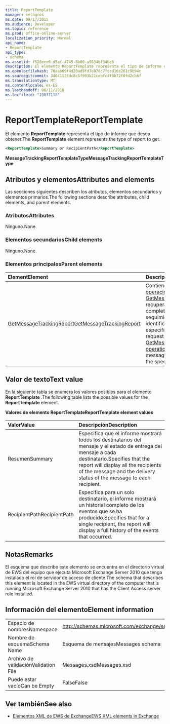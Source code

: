 ```yaml
---
title: ReportTemplate
manager: sethgros
ms.date: 09/17/2015
ms.audience: Developer
ms.topic: reference
ms.prod: office-online-server
localization_priority: Normal
api_name:
- ReportTemplate
api_type:
- schema
ms.assetid: f528eee6-d5af-4745-8b00-a9834bf34be6
description: El elemento ReportTemplate representa el tipo de informe que desea obtener.
ms.openlocfilehash: 70aab69f4d20ad9fd7e878c7fccd16e261c9b94c
ms.sourcegitcommit: 34041125dc8c5f993b21cebfc4f8b72f0fd2cb6f
ms.translationtype: MT
ms.contentlocale: es-ES
ms.lasthandoff: 06/11/2018
ms.locfileid: "19837118"
---
```

# <a name="reporttemplate"></a><span data-ttu-id="38f94-103">ReportTemplate</span><span class="sxs-lookup"><span data-stu-id="38f94-103">ReportTemplate</span></span>

<span data-ttu-id="38f94-104">El elemento **ReportTemplate** representa el tipo de informe que desea obtener.</span><span class="sxs-lookup"><span data-stu-id="38f94-104">The **ReportTemplate** element represents the type of report to get.</span></span> 
  
```xml
<ReportTemplate>Summary or RecipientPath</ReportTemplate>
```

 <span data-ttu-id="38f94-105">**MessageTrackingReportTemplateType**</span><span class="sxs-lookup"><span data-stu-id="38f94-105">**MessageTrackingReportTemplateType**</span></span>
## <a name="attributes-and-elements"></a><span data-ttu-id="38f94-106">Atributos y elementos</span><span class="sxs-lookup"><span data-stu-id="38f94-106">Attributes and elements</span></span>

<span data-ttu-id="38f94-107">Las secciones siguientes describen los atributos, elementos secundarios y elementos primarios.</span><span class="sxs-lookup"><span data-stu-id="38f94-107">The following sections describe attributes, child elements, and parent elements.</span></span>
  
### <a name="attributes"></a><span data-ttu-id="38f94-108">Atributos</span><span class="sxs-lookup"><span data-stu-id="38f94-108">Attributes</span></span>

<span data-ttu-id="38f94-109">Ninguno.</span><span class="sxs-lookup"><span data-stu-id="38f94-109">None.</span></span>
  
### <a name="child-elements"></a><span data-ttu-id="38f94-110">Elementos secundarios</span><span class="sxs-lookup"><span data-stu-id="38f94-110">Child elements</span></span>

<span data-ttu-id="38f94-111">Ninguno.</span><span class="sxs-lookup"><span data-stu-id="38f94-111">None.</span></span>
  
### <a name="parent-elements"></a><span data-ttu-id="38f94-112">Elementos principales</span><span class="sxs-lookup"><span data-stu-id="38f94-112">Parent elements</span></span>

|<span data-ttu-id="38f94-113">**Element**</span><span class="sxs-lookup"><span data-stu-id="38f94-113">**Element**</span></span>|<span data-ttu-id="38f94-114">**Descripción**</span><span class="sxs-lookup"><span data-stu-id="38f94-114">**Description**</span></span>|
|:-----|:-----|
|[<span data-ttu-id="38f94-115">GetMessageTrackingReport</span><span class="sxs-lookup"><span data-stu-id="38f94-115">GetMessageTrackingReport</span></span>](getmessagetrackingreport.md) <br/> |<span data-ttu-id="38f94-116">Contiene la solicitud para la [operación de GetMessageTrackingReport](getmessagetrackingreport-operation.md) recuperar el mensaje completo informe de seguimiento para el identificador especificado.</span><span class="sxs-lookup"><span data-stu-id="38f94-116">Contains the request for the [GetMessageTrackingReport operation](getmessagetrackingreport-operation.md) to retrieve the full message tracking report for the specified ID.</span></span>  <br/> |
   
## <a name="text-value"></a><span data-ttu-id="38f94-117">Valor de texto</span><span class="sxs-lookup"><span data-stu-id="38f94-117">Text value</span></span>

<span data-ttu-id="38f94-118">En la siguiente tabla se enumera los valores posibles para el elemento **ReportTemplate** .</span><span class="sxs-lookup"><span data-stu-id="38f94-118">The following table lists the possible values for the **ReportTemplate** element.</span></span> 
  
<span data-ttu-id="38f94-119">**Valores de elemento ReportTemplate**</span><span class="sxs-lookup"><span data-stu-id="38f94-119">**ReportTemplate element values**</span></span>

|<span data-ttu-id="38f94-120">**Valor**</span><span class="sxs-lookup"><span data-stu-id="38f94-120">**Value**</span></span>|<span data-ttu-id="38f94-121">**Descripción**</span><span class="sxs-lookup"><span data-stu-id="38f94-121">**Description**</span></span>|
|:-----|:-----|
|<span data-ttu-id="38f94-122">Resumen</span><span class="sxs-lookup"><span data-stu-id="38f94-122">Summary</span></span>  <br/> |<span data-ttu-id="38f94-123">Especifica que el informe mostrará todos los destinatarios del mensaje y el estado de entrega del mensaje a cada destinatario.</span><span class="sxs-lookup"><span data-stu-id="38f94-123">Specifies that the report will display all the recipients of the message and the delivery status of the message to each recipient.</span></span>  <br/> |
|<span data-ttu-id="38f94-124">RecipientPath</span><span class="sxs-lookup"><span data-stu-id="38f94-124">RecipientPath</span></span>  <br/> |<span data-ttu-id="38f94-125">Especifica para un solo destinatario, el informe mostrará un historial completo de los eventos que se ha producido.</span><span class="sxs-lookup"><span data-stu-id="38f94-125">Specifies that for a single recipient, the report will display a full history of the events that occurred.</span></span>  <br/> |
   
## <a name="remarks"></a><span data-ttu-id="38f94-126">Notas</span><span class="sxs-lookup"><span data-stu-id="38f94-126">Remarks</span></span>

<span data-ttu-id="38f94-127">El esquema que describe este elemento se encuentra en el directorio virtual de EWS del equipo que ejecuta Microsoft Exchange Server 2010 que tenga instalado el rol de servidor de acceso de cliente.</span><span class="sxs-lookup"><span data-stu-id="38f94-127">The schema that describes this element is located in the EWS virtual directory of the computer that is running Microsoft Exchange Server 2010 that has the Client Access server role installed.</span></span>
  
## <a name="element-information"></a><span data-ttu-id="38f94-128">Información del elemento</span><span class="sxs-lookup"><span data-stu-id="38f94-128">Element information</span></span>

|||
|:-----|:-----|
|<span data-ttu-id="38f94-129">Espacio de nombres</span><span class="sxs-lookup"><span data-stu-id="38f94-129">Namespace</span></span>  <br/> |http://schemas.microsoft.com/exchange/services/2006/messages  <br/> |
|<span data-ttu-id="38f94-130">Nombre de esquema</span><span class="sxs-lookup"><span data-stu-id="38f94-130">Schema Name</span></span>  <br/> |<span data-ttu-id="38f94-131">Esquema de mensajes</span><span class="sxs-lookup"><span data-stu-id="38f94-131">Messages schema</span></span>  <br/> |
|<span data-ttu-id="38f94-132">Archivo de validación</span><span class="sxs-lookup"><span data-stu-id="38f94-132">Validation File</span></span>  <br/> |<span data-ttu-id="38f94-133">Messages.xsd</span><span class="sxs-lookup"><span data-stu-id="38f94-133">Messages.xsd</span></span>  <br/> |
|<span data-ttu-id="38f94-134">Puede estar vacío</span><span class="sxs-lookup"><span data-stu-id="38f94-134">Can be Empty</span></span>  <br/> |<span data-ttu-id="38f94-135">False</span><span class="sxs-lookup"><span data-stu-id="38f94-135">False</span></span>  <br/> |
   
## <a name="see-also"></a><span data-ttu-id="38f94-136">Ver también</span><span class="sxs-lookup"><span data-stu-id="38f94-136">See also</span></span>



- [<span data-ttu-id="38f94-137">Elementos XML de EWS de Exchange</span><span class="sxs-lookup"><span data-stu-id="38f94-137">EWS XML elements in Exchange</span></span>](ews-xml-elements-in-exchange.md)

